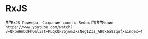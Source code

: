 # RxJS
##`RxJS Примеры. Создание своего Redux`
####`Минин`
`https://www.youtube.com/watch?v=QFpWHWD3FhQ&list=PLqKQF2ojwm3ksNegIZIz_AB0x6a9zqofx&index=4`
